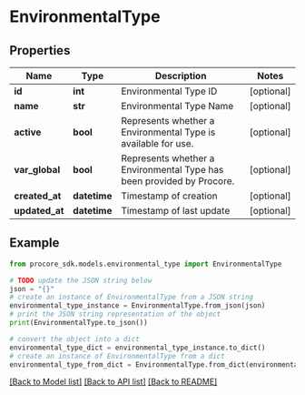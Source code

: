 # EnvironmentalType


## Properties

Name | Type | Description | Notes
------------ | ------------- | ------------- | -------------
**id** | **int** | Environmental Type ID | [optional] 
**name** | **str** | Environmental Type Name | [optional] 
**active** | **bool** | Represents whether a Environmental Type is available for use. | [optional] 
**var_global** | **bool** | Represents whether a Environmental Type has been provided by Procore. | [optional] 
**created_at** | **datetime** | Timestamp of creation | [optional] 
**updated_at** | **datetime** | Timestamp of last update | [optional] 

## Example

```python
from procore_sdk.models.environmental_type import EnvironmentalType

# TODO update the JSON string below
json = "{}"
# create an instance of EnvironmentalType from a JSON string
environmental_type_instance = EnvironmentalType.from_json(json)
# print the JSON string representation of the object
print(EnvironmentalType.to_json())

# convert the object into a dict
environmental_type_dict = environmental_type_instance.to_dict()
# create an instance of EnvironmentalType from a dict
environmental_type_from_dict = EnvironmentalType.from_dict(environmental_type_dict)
```
[[Back to Model list]](../README.md#documentation-for-models) [[Back to API list]](../README.md#documentation-for-api-endpoints) [[Back to README]](../README.md)


